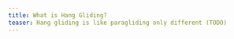 ```yaml
---
title: What is Hang Gliding?
teaser: Hang gliding is like paragliding only different (TODO)
---
```

